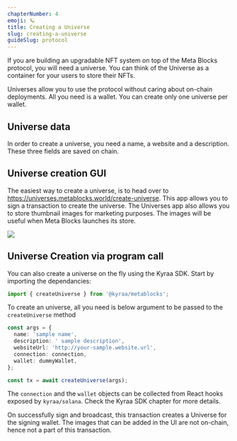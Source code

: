 ```yaml
---
chapterNumber: 4
emoji: 🪐
title: Creating a Universe
slug: creating-a-universe
guideSlug: protocol
---
```

If you are building an upgradable NFT system on top of the Meta Blocks protocol, you will need a universe. You can think of the Universe as a container for your users to store their NFTs. 

Universes allow you to use the protocol without caring about on-chain deployments. All you need is a wallet. You can create only one universe per wallet.

## Universe data

In order to create a universe, you need a name, a website and a description. These three fields are saved on chain.

## Universe creation GUI

The easiest way to create a universe, is to head over to <https://universes.metablocks.world/create-universe>. This app allows you to sign a transaction to create the universe. The Universes app also allows you to store thumbnail images for marketing purposes. The images will be useful when Meta Blocks launches its store.

![](/img/content/guide-chapters/screenshot-2022-01-03-at-6.35.17-am.png)

## Universe Creation via program call

You can also create a universe on the fly using the Kyraa SDK. Start by importing the dependancies:

```typescript
import { createUniverse } from '@kyraa/metablocks';
```

To create an universe, all you need is below argument to be passed to the `createUniverse` method

```typescript
const args = {
  name: 'sample name',
  description: ' sample description',
  websiteUrl: 'http://your-sample.website.url',
  connection: connection,
  wallet: dummyWallet,
};

const tx = await createUniverse(args);
```

The `connection` and the `wallet` objects can be collected from React hooks exposed by `kyraa/solana`. Check the Kyraa SDK chapter for more details.

On successfully sign and broadcast, this transaction creates a Universe for the signing wallet. The images that can be added in the UI are not on-chain, hence not a part of this transaction. 
